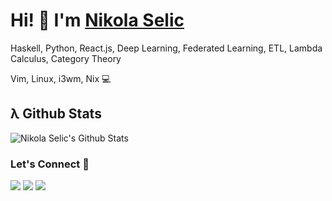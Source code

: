 # Hi! 👋 I'm [Nikola Selic](https://selich.github.io/)

Haskell, Python, React.js, Deep Learning, Federated Learning, ETL, Lambda Calculus, Category Theory 


Vim, Linux, i3wm, Nix 💻

## λ Github Stats

![Nikola Selic's Github Stats](https://github-readme-stats.vercel.app/api?username=Selich&theme=white)

### Let's Connect 🔗

[![](https://img.shields.io/badge/linkedin-%230077B5.svg?&style=for-the-badge&logo=linkedin&logoColor=white&color=F80384)](https://www.linkedin.com/in/n-selic/)
[![](https://img.shields.io/badge/twitter-%230077B5.svg?&style=for-the-badge&logo=twitter&logoColor=white&color=F80384)](https://twitter.com/_selich_)
[![](https://img.shields.io/badge/kaggle-%230077B5.svg?&style=for-the-badge&logo=kaggle&logoColor=white&color=F80384)](https://www.kaggle.com/selich)
